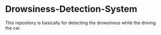 # Drowsiness-Detection-System
This repository is basically for detecting the drowsiness while the driving the car.
